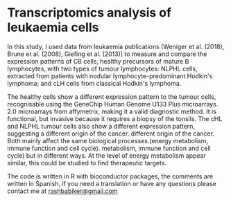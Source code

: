 # Transcriptomics analysis of leukaemia cells

In this study, I used data from leukaemia publications (Weniger et al. (2018), Brune et al. (2008), Giefing et al. (2013)) to measure and compare the expression patterns of CB cells, healthy precursors of mature B lymphocytes, with two types of tumour lymphocytes: NLPHL cells, extracted from patients with nodular lymphocyte-predominant Hodkin's lymphoma; and cLH cells from classical Hodkin's lymphoma.


The healthy cells show a different expression pattern to the tumour cells, recognisable using the GeneChip Human Genome U133 Plus microarrays. 2.0 microarrays from affymetrix, making it a valid diagnostic method. It is functional, but invasive because it requires a biopsy of the tonsils.
The cHL and NLPHL tumour cells also show a different expression pattern, suggesting a different origin of the cancer. different origin of the cancer. Both mainly affect the same biological processes (energy metabolism, immune function and cell cycle). metabolism, immune function and cell cycle) but in different ways. At the level of energy metabolism appear similar, this could be studied to find therapeutic targets.

The code is written in R with bioconductor packages, the comments are written in Spanish, if you need a translation or have any questions please contact me at rashbabiker@gmail.com
